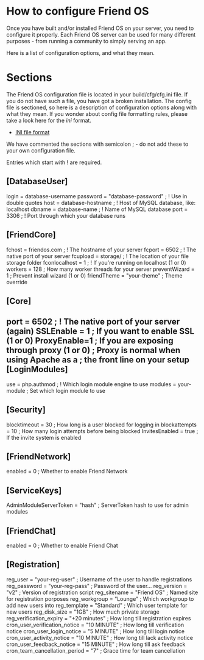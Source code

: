How to configure Friend OS
==========================

Once you have built and/or installed Friend OS on your server, you need to
configure it properly. Each Friend OS server can be used for many different 
purposes - from running a community to simply serving an app.

Here is a list of configuration options, and what they mean.

Sections
========

The Friend OS configuration file is located in your build/cfg/cfg.ini file. 
If you do not have such a file, you have got a broken installation. The config
file is sectioned, so here is a description of configuration options along 
with what they mean. If you wonder about config file formatting rules, please
take a look here for the *ini* format.

 * [INI file format](https://en.wikipedia.org/wiki/INI_file)
 
We have commented the sections with semicolon ; - do not add these to your own
configuration file.

Entries which start with ! are required.

[DatabaseUser]
--------------

login = database-username
password = "database-password"    ; ! Use in double quotes
host = database-hostname          ; ! Host of MySQL database, like: localhost
dbname = database-name            ; ! Name of MySQL database
port = 3306                       ; ! Port through which your database runs

[FriendCore]
------------

fchost = friendos.com             ; ! The hostname of your server
fcport = 6502                     ; ! The native port of your server
fcupload = storage/               ; ! The location of your file storage folder
fconlocalhost = 1                 ; ! If you're running on localhost (1 or 0)
workers = 128                     ; How many worker threads for your server
preventWizard = 1                 ; Prevent install wizard (1 or 0)
friendTheme = "your-theme"        ; Theme override

[Core]
------

port = 6502                       ; ! The native port of your server (again)
SSLEnable = 1                     ; If you want to enable SSL (1 or 0)
ProxyEnable=1                     ; If you are exposing through proxy (1 or 0)
                                  ;     Proxy is normal when using Apache as a
                                  ;     the front line on your setup
[LoginModules]
--------------

use = php.authmod                 ; ! Which login module engine to use
modules = your-module             ; Set which login module to use

[Security]
----------

blocktimeout = 30                 ; How long is a user blocked for logging in
blockattempts = 10                ; How many login attempts before being blocked
InvitesEnabled = true             ; If the invite system is enabled

[FriendNetwork]
---------------

enabled = 0                       ; Whether to enable Friend Network

[ServiceKeys]
-------------

AdminModuleServerToken = "hash"   ; ServerToken hash to use for admin modules

[FriendChat]
------------

enabled = 0                       ; Whether to enable Friend Chat

[Registration]
--------------

reg_user = "your-reg-user"        ; Username of the user to handle registrations
reg_password = "your-reg-pass"    ; Password of the user...
reg_version = "v2"                ; Version of registration script
reg_sitename = "Friend OS"        ; Named site for registration porposes
reg_workgroup = "Lounge"          ; Which workgroup to add new users into
reg_template = "Standard"         ; Which user template for new users
reg_disk_size = "1GB"             ; How much private storage
reg_verification_expiry = "+20 minutes"     ; How long till registration expires
cron_user_verification_notice = "10 MINUTE" ; How long till verification notice
cron_user_login_notice        = "5 MINUTE"  ; How long till login notice
cron_user_activity_notice     = "10 MINUTE" ; How long till lack activity notice
cron_user_feedback_notice     = "15 MINUTE" ; How long till ask feedback
cron_team_cancellation_period = "7"         ; Grace time for team cancellation

